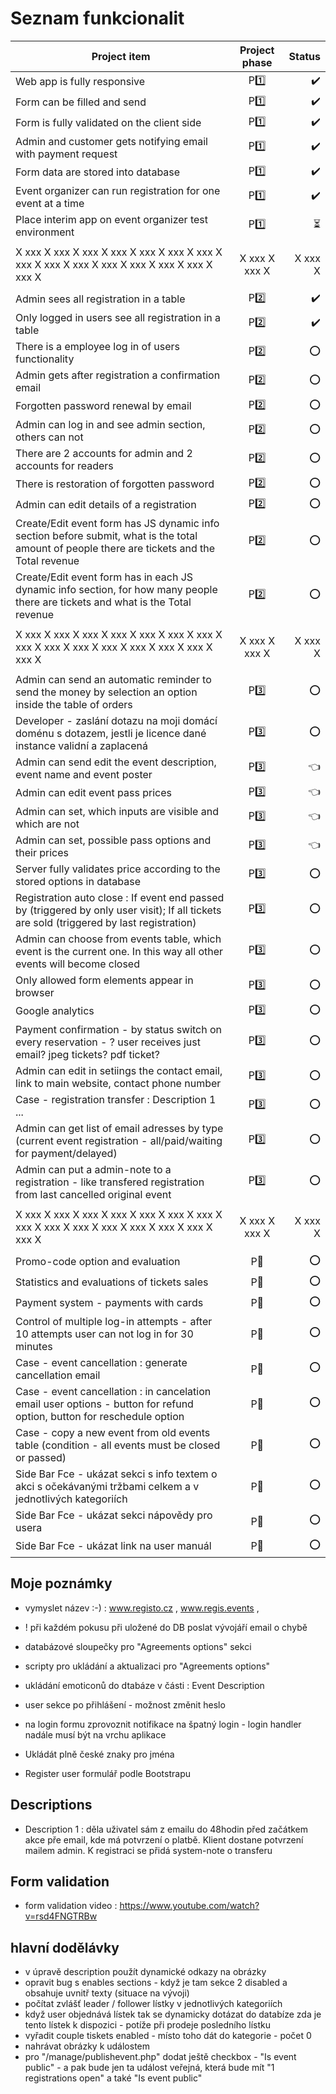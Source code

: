 # Seznam funkcionalit

| Project item                                                                                                                                 | Project phase |                   Status |
| -------------------------------------------------------------------------------------------------------------------------------------------- | :-----------: | -----------------------: |
| Web app is fully responsive                                                                                                                  |    P:one:     |       :heavy_check_mark: |
| Form can be filled and send                                                                                                                  |    P:one:     |       :heavy_check_mark: |
| Form is fully validated on the client side                                                                                                   |    P:one:     |       :heavy_check_mark: |
| Admin and customer gets notifying email with payment request                                                                                 |    P:one:     |       :heavy_check_mark: |
| Form data are stored into database                                                                                                           |    P:one:     |       :heavy_check_mark: |
| Event organizer can run registration for one event at a time                                                                                 |    P:one:     |       :heavy_check_mark: |
| Place interim app on event organizer test environment                                                                                        |    P:one:     | :hourglass_flowing_sand: |
|                                                                                                                                              |               |                          |
| X xxx X xxx X xxx X xxx X xxx X xxx X xxx X xxx X xxx X xxx X xxx X xxx X xxx X xxx X xxx X                                                  | X xxx X xxx X |                  X xxx X |
|                                                                                                                                              |               |                          |
| Admin sees all registration in a table                                                                                                       |    P:two:     |       :heavy_check_mark: |
| Only logged in users see all registration in a table                                                                                         |    P:two:     |       :heavy_check_mark: |
| There is a employee log in of users functionality                                                                                            |    P:two:     |                      :o: |
| Admin gets after registration a confirmation email                                                                                           |    P:two:     |                      :o: |
| Forgotten password renewal by email                                                                                                          |    P:two:     |                      :o: |
| Admin can log in and see admin section, others can not                                                                                       |    P:two:     |                      :o: |
| There are 2 accounts for admin and 2 accounts for readers                                                                                    |    P:two:     |                      :o: |
| There is restoration of forgotten password                                                                                                   |    P:two:     |                      :o: |
| Admin can edit details of a registration                                                                                                     |    P:two:     |                      :o: |
| Create/Edit event form has JS dynamic info section before submit, what is the total amount of people there are tickets and the Total revenue |    P:two:     |                      :o: |
| Create/Edit event form has in each JS dynamic info section, for how many people there are tickets and what is the Total revenue              |    P:two:     |                      :o: |
|                                                                                                                                              |               |                          |
| X xxx X xxx X xxx X xxx X xxx X xxx X xxx X xxx X xxx X xxx X xxx X xxx X xxx X xxx X xxx X                                                  | X xxx X xxx X |                  X xxx X |
|                                                                                                                                              |               |                          |
| Admin can send an automatic reminder to send the money by selection an option inside the table of orders                                     |   P:three:    |                      :o: |
| Developer - zaslání dotazu na moji domácí doménu s dotazem, jestli je licence dané instance validní a zaplacená                              |   P:three:    |                      :o: |
| Admin can send edit the event description, event name and event poster                                                                       |   P:three:    |             :point_left: |
| Admin can edit event pass prices                                                                                                             |   P:three:    |             :point_left: |
| Admin can set, which inputs are visible and which are not                                                                                    |   P:three:    |             :point_left: |
| Admin can set, possible pass options and their prices                                                                                        |   P:three:    |             :point_left: |
| Server fully validates price according to the stored options in database                                                                     |   P:three:    |                      :o: |
| Registration auto close : If event end passed by (triggered by only user visit); If all tickets are sold (triggered by last registration)    |   P:three:    |                      :o: |
| Admin can choose from events table, which event is the current one. In this way all other events will become closed                          |   P:three:    |                      :o: |
| Only allowed form elements appear in browser                                                                                                 |   P:three:    |                      :o: |
| Google analytics                                                                                                                             |   P:three:    |                      :o: |
| Payment confirmation - by status switch on every reservation - ? user receives just email? jpeg tickets? pdf ticket?                         |   P:three:    |                      :o: |
| Admin can edit in setiings the contact email, link to main website, contact phone number                                                     |   P:three:    |                      :o: |
| Case - registration transfer : Description 1 ...                                                                                             |   P:three:    |                      :o: |
| Admin can get list of email adresses by type (current event registration - all/paid/waiting for payment/delayed)                             |   P:three:    |                      :o: |
| Admin can put a admin-note to a registration - like transfered registration from last cancelled original event                               |   P:three:    |                      :o: |
|                                                                                                                                              |               |                          |
| X xxx X xxx X xxx X xxx X xxx X xxx X xxx X xxx X xxx X xxx X xxx X xxx X xxx X xxx X xxx X                                                  | X xxx X xxx X |                  X xxx X |
|                                                                                                                                              |               |                          |
| Promo-code option and evaluation                                                                                                             |   P:muscle:   |                      :o: |
| Statistics and evaluations of tickets sales                                                                                                  |   P:muscle:   |                      :o: |
| Payment system - payments with cards                                                                                                         |   P:muscle:   |                      :o: |
| Control of multiple log-in attempts - after 10 attempts user can not log in for 30 minutes                                                   |   P:muscle:   |                      :o: |
| Case - event cancellation : generate cancellation email                                                                                      |   P:muscle:   |                      :o: |
| Case - event cancellation : in cancelation email user options - button for refund option, button for reschedule option                       |   P:muscle:   |                      :o: |
| Case - copy a new event from old events table (condition - all events must be closed or passed)                                              |   P:muscle:   |                      :o: |
| Side Bar Fce - ukázat sekci s info textem o akci s očekávanými tržbami celkem a v jednotlivých kategoriích                                   |   P:muscle:   |                      :o: |
| Side Bar Fce - ukázat sekci nápovědy pro usera                                                                                               |   P:muscle:   |                      :o: |
| Side Bar Fce - ukázat link na user manuál                                                                                                    |   P:muscle:   |                      :o: |

## Moje poznámky

- vymyslet název :-) : www.registo.cz , www.regis.events ,
- ! při každém pokusu při uložené do DB poslat vývojáří email o chybě
- databázové sloupečky pro "Agreements options" sekci
- scripty pro ukládání a aktualizaci pro "Agreements options"

- ukládání emoticonů do dtabáze v části : Event Description

- user sekce po přihlášení - možnost změnit heslo
- na login formu zprovoznit notifikace na špatný login - login handler nadále musí být na vrchu aplikace
- Ukládát plně české znaky pro jména
- Register user formulář podle Bootstrapu

## Descriptions

- Description 1 : děla uživatel sám z emailu do 48hodin před začátkem akce pře email, kde má potvrzení o platbě. Klient dostane potvrzení mailem admin. K registraci se přidá system-note o transferu

## Form validation
- form validation video : https://www.youtube.com/watch?v=rsd4FNGTRBw

## hlavní dodělávky

- v úpravě description použít dynamické odkazy na obrázky
- opravit bug s enables sections - když je tam sekce 2 disabled a obsahuje uvnitř texty (situace na vývoji)
- počítat zvlášť leader / follower lístky v jednotlivých kategoriích
- když user objednává lístek tak se dynamicky dotázat do databíze zda je tento lístek k dispozici - potíže při prodeje posledního lístku
- vyřadit couple tiskets enabled - místo toho dát do kategorie - počet 0
- nahrávat obrázky k událostem
- pro "/manage/publishevent.php" dodat ještě checkbox - "Is event public" - a pak bude jen ta událost veřejná, která bude mít "1 registrations open" a také "Is event public"